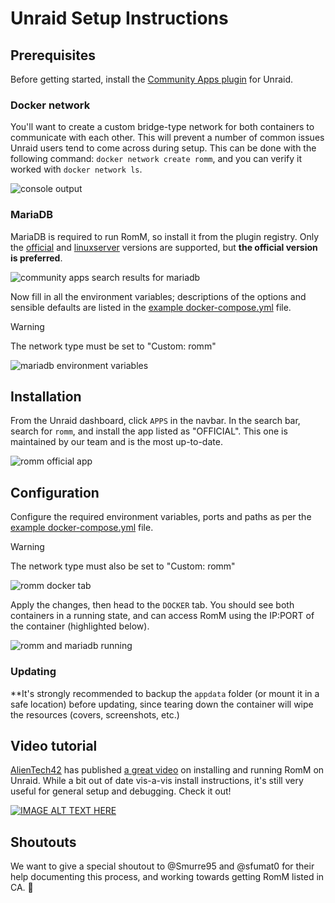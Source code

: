 # Unraid Setup Instructions

## Prerequisites

Before getting started, install the [Community Apps plugin](https://forums.unraid.net/topic/38582-plug-in-community-applications/) for Unraid.

### Docker network

You'll want to create a custom bridge-type network for both containers to communicate with each other. This will prevent a number of common issues Unraid users tend to come across during setup. This can be done with the following command: `docker network create romm`, and you can verify it worked with `docker network ls`.

![console output](https://github.com/user-attachments/assets/bac31998-1911-4085-b115-8dd93d519b8b)

### MariaDB

MariaDB is required to run RomM, so install it from the plugin registry. Only the [official](https://hub.docker.com/_/mariadb) and [linuxserver](https://github.com/linuxserver/docker-mariadb/pkgs/container/mariadb) versions are supported, but **the official version is preferred**.

![community apps search results for mariadb](https://github.com/user-attachments/assets/76f4b6ef-5b63-454f-9357-d2920b9afd0e)

Now fill in all the environment variables; descriptions of the options and sensible defaults are listed in the [example docker-compose.yml](https://github.com/rommapp/romm/blob/release/examples/docker-compose.example.yml) file.

> [!WARNING]
> The network type must be set to "Custom: romm"

![mariadb environment variables](https://github.com/user-attachments/assets/a11906c5-25b2-46f1-906b-451a9ee39dca)

## Installation

From the Unraid dashboard, click `APPS` in the navbar. In the search bar, search for `romm`, and install the app listed as "OFFICIAL". This one is maintained by our team and is the most up-to-date.

![romm official app](https://github.com/user-attachments/assets/57c4d47a-8604-4e8d-b05a-84dd68dda124)

## Configuration

Configure the required environment variables, ports and paths as per the [example docker-compose.yml](https://github.com/rommapp/romm/blob/release/examples/docker-compose.example.yml) file.

> [!WARNING]
> The network type must also be set to "Custom: romm"

![romm docker tab](https://github.com/user-attachments/assets/4c4210c2-ed00-4790-a945-65cbe33620b0)

Apply the changes, then head to the `DOCKER` tab. You should see both containers in a running state, and can access RomM using the IP:PORT of the container (highlighted below).

![romm and mariadb running](https://github.com/user-attachments/assets/cba26de1-d2c9-4fff-88d8-bc7701f0dd88)

### Updating

\*\*It's strongly recommended to backup the `appdata` folder (or mount it in a safe location) before updating, since tearing down the container will wipe the resources (covers, screenshots, etc.)

## Video tutorial

[AlienTech42](https://www.youtube.com/@AlienTech42) has published [a great video](https://www.youtube.com/watch?v=ls5YcsFdwLQ) on installing and running RomM on Unraid. While a bit out of date vis-a-vis install instructions, it's still very useful for general setup and debugging. Check it out!

[![IMAGE ALT TEXT HERE](https://img.youtube.com/vi/ls5YcsFdwLQ/0.jpg)](https://www.youtube.com/watch?v=ls5YcsFdwLQ)

## Shoutouts

We want to give a special shoutout to @Smurre95 and @sfumat0 for their help documenting this process, and working towards getting RomM listed in CA. 🤝
